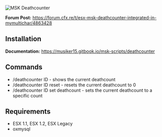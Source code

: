 ![MSK Deathcounter](https://github.com/MSK-Scripts/msk_deathcounter/assets/49867381/e8aaafaa-1af3-469a-8a66-db8f36602a16)

**Forum Post:** https://forum.cfx.re/t/esx-msk-deathcounter-integrated-in-mymultichar/4863428

## Installation
**Documentation:** https://musiker15.gitbook.io/msk-scripts/deathcounter

## Commands
* /deathcounter ID - shows the current deathcount
* /deathcounter ID reset - resets the current deathcount to 0
* /deathcounter ID set deathcount - sets the current deathcount to a specific count

## Requirements
* ESX 1.1, ESX 1.2, ESX Legacy
* oxmysql
